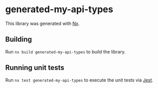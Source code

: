 # generated-my-api-types

This library was generated with [Nx](https://nx.dev).

## Building

Run `nx build generated-my-api-types` to build the library.

## Running unit tests



Run `nx test generated-my-api-types` to execute the unit tests via [Jest](https://jestjs.io).
